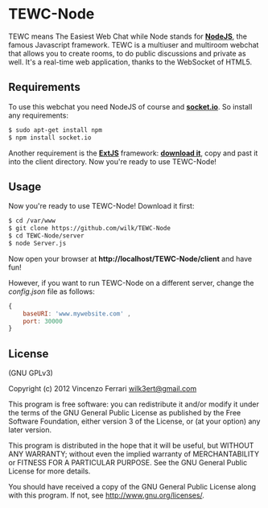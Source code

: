 # TEWC-Node

TEWC means The Easiest Web Chat while Node stands for [**NodeJS**](https://github.com/joyent/node), the famous Javascript framework.
TEWC is a multiuser and multiroom webchat that allows you to create rooms, to do public discussions and private as well.
It's a real-time web application, thanks to the WebSocket of HTML5.

## Requirements

To use this webchat you need NodeJS of course and [**socket.io**](https://github.com/learnboost/socket.io).
So install any requirements:

```bash
$ sudo apt-get install npm
$ npm install socket.io
```

Another requirement is the [**ExtJS**](http://www.sencha.com/products/extjs/) framework: [**download it**](http://www.sencha.com/products/extjs/download), copy and past it into the client directory.
Now you're ready to use TEWC-Node!

## Usage

Now you're ready to use TEWC-Node!
Download it first:

```bash
$ cd /var/www
$ git clone https://github.com/wilk/TEWC-Node
$ cd TEWC-Node/server
$ node Server.js
```

Now open your browser at **http://localhost/TEWC-Node/client** and have fun!

However, if you want to run TEWC-Node on a different server, change the *config.json* file as follows:

```javascript
{
	baseURI: 'www.mywebsite.com' ,
	port: 30000
}
```

## License
(GNU GPLv3)

Copyright (c) 2012 Vincenzo Ferrari <wilk3ert@gmail.com>

This program is free software: you can redistribute it and/or modify
it under the terms of the GNU General Public License as published by
the Free Software Foundation, either version 3 of the License, or
(at your option) any later version.

This program is distributed in the hope that it will be useful,
but WITHOUT ANY WARRANTY; without even the implied warranty of
MERCHANTABILITY or FITNESS FOR A PARTICULAR PURPOSE.  See the
GNU General Public License for more details.

You should have received a copy of the GNU General Public License
along with this program.  If not, see <http://www.gnu.org/licenses/>.

